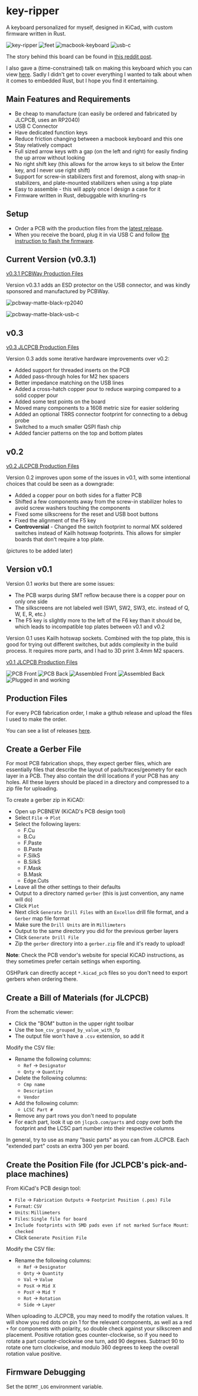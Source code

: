 # key-ripper

A keyboard personalized for myself, designed in KiCad, with custom firmware written in Rust.

![key-ripper](https://github.com/user-attachments/assets/ba4140b2-fec3-4083-b308-aad899887331)
![feet](https://github.com/user-attachments/assets/78384776-8d7e-42a3-b9e4-88de4bbfe788)
![macbook-keyboard](https://github.com/user-attachments/assets/e06ab6d2-830b-4dc9-9492-fdda7a4610b0)
![usb-c](https://github.com/user-attachments/assets/a858e3f2-c250-40af-a0dd-20148ce827b8)

The story behind this board can be found in [this reddit post](https://www.reddit.com/r/MechanicalKeyboards/comments/vtlujd/i_built_a_keyboard_pcb_and_wrote_firmware_for_it/).

I also gave a (time-constrained) talk on making this keyboard which you can view [here](https://www.youtube.com/watch?v=x7LQevYn7d0).
Sadly I didn't get to cover everything I wanted to talk about when it comes to embedded Rust, but I hope you find it entertaining.

## Main Features and Requirements

* Be cheap to manufacture (can easily be ordered and fabricated by JLCPCB, uses an RP2040)
* USB C Connector
* Have dedicated function keys
* Reduce friction changing between a macbook keyboard and this one
* Stay relatively compact
* Full sized arrow keys with a gap (on the left and right) for easily finding the up arrow without looking
* No right shift key (this allows for the arrow keys to sit below the Enter key, and I never use right shift)
* Support for screw-in stabilizers first and foremost, along with snap-in stabilizers, and plate-mounted stabilizers when using a top plate
* Easy to assemble - this will apply once I design a case for it
* Firmware written in Rust, debuggable with knurling-rs

## Setup

* Order a PCB with the production files from the [latest release](https://github.com/bschwind/key-ripper/releases).
* When you receive the board, plug it in via USB C and follow [the instruction to flash the firmware](https://github.com/bschwind/key-ripper/blob/main/firmware/README.md).

## Current Version (v0.3.1)

[v0.3.1 PCBWay Production Files](https://github.com/bschwind/key-ripper/releases/tag/v0.3.1)

Version v0.3.1 adds an ESD protector on the USB connector, and was kindly sponsored and manufactured by PCBWay.

![pcbway-matte-black-rp2040](https://github.com/user-attachments/assets/45f30e6b-88ba-49b9-90b5-f04b87f8592b)

![pcbway-matte-black-usb-c](https://github.com/user-attachments/assets/54419f86-dc85-48d1-8f8a-79268ae9ea6c)


## v0.3

[v0.3 JLCPCB Production Files](https://github.com/bschwind/key-ripper/releases/tag/v0.3)

Version 0.3 adds some iterative hardware improvements over v0.2:

* Added support for threaded inserts on the PCB
* Added pass-through holes for M2 hex spacers
* Better impedance matching on the USB lines
* Added a cross-hatch copper pour to reduce warping compared to a solid copper pour
* Added some test points on the board
* Moved many components to a 1608 metric size for easier soldering
* Added an optional TRRS connector footprint for connecting to a debug probe
* Switched to a much smaller QSPI flash chip
* Added fancier patterns on the top and bottom plates

## v0.2

[v0.2 JLCPCB Production Files](https://github.com/bschwind/key-ripper/releases/tag/v0.2)

Version 0.2 improves upon some of the issues in v0.1, with some intentional choices that could be seen as a downgrade:

* Added a copper pour on both sides for a flatter PCB
* Shifted a few components away from the screw-in stabilizer holes to avoid screw washers touching the components
* Fixed some silkscreens for the reset and USB boot buttons
* Fixed the alignment of the F5 key
* **Controversial** - Changed the switch footprint to normal MX soldered switches instead of Kailh hotswap footprints. This allows for simpler boards that don't require a top plate.

(pictures to be added later)

## Version v0.1

Version 0.1 _works_ but there are some issues:

* The PCB warps during SMT reflow because there is a copper pour on only one side
* The silkscreens are not labeled well (SW1, SW2, SW3, etc. instead of Q, W, E, R, etc.)
* The F5 key is slightly more to the left of the F6 key than it should be, which leads to incompatible top plates between v0.1 and v0.2

Version 0.1 uses Kailh hotswap sockets. Combined with the top plate, this is good for trying out different switches, but adds complexity
in the build process. It requires more parts, and I had to 3D print 3.4mm M2 spacers.

[v0.1 JLCPCB Production Files](https://github.com/bschwind/key-ripper/releases/tag/v0.1)

![PCB Front](https://i.imgur.com/pEsHZqL.jpeg)
![PCB Back](https://i.imgur.com/iWDIUL9.jpeg)
![Assembled Front](https://i.imgur.com/rEM1gKr.jpeg)
![Assembled Back](https://i.imgur.com/TvYkt1t.jpeg)
![Plugged in and working](https://i.imgur.com/G42Mo8T.jpeg)

## Production Files

For every PCB fabrication order, I make a github release and upload the files I used to make the order.

You can see a list of releases [here](https://github.com/bschwind/key-ripper/releases).

## Create a Gerber File

For most PCB fabrication shops, they expect gerber files, which are essentially files that describe the layout of pads/traces/geometry for each layer in a PCB. They also contain the drill locations if your PCB has any holes. All these layers should be placed in a directory and compressed to a zip file for uploading.

To create a gerber zip in KiCAD:

* Open up PCBNEW (KiCAD's PCB design tool)
* Select `File` -> `Plot`
* Select the following layers:
    * F.Cu
    * B.Cu
    * F.Paste
    * B.Paste
    * F.SilkS
    * B.SilkS
    * F.Mask
    * B.Mask
    * Edge.Cuts
* Leave all the other settings to their defaults
* Output to a directory named `gerber` (this is just convention, any name will do)
* Click `Plot`
* Next click `Generate Drill Files` with an `Excellon` drill file format, and a `Gerber` map file format
* Make sure the `Drill Units` are in `Millimeters`
* Output to the same directory you did for the previous gerber layers
* Click `Generate Drill File`
* Zip the `gerber` directory into a `gerber.zip` file and it's ready to upload!

**Note**: Check the PCB vendor's website for special KiCAD instructions, as they sometimes prefer certain settings when exporting.

OSHPark can directly accept `*.kicad_pcb` files so you don't need to export gerbers when ordering there.

## Create a Bill of Materials (for JLCPCB)

From the schematic viewer:

* Click the "BOM" button in the upper right toolbar
* Use the `bom_csv_grouped_by_value_with_fp`
* The output file won't have a `.csv` extension, so add it

Modify the CSV file:
* Rename the following columns:
    * `Ref` -> `Designator`
    * `Qnty` -> `Quantity`
* Delete the following columns:
    * `Cmp name`
    * `Description`
    * `Vendor`
* Add the following column:
    * `LCSC Part #`
* Remove any part rows you don't need to populate
* For each part, look it up on `jlcpcb.com/parts` and copy over both the footprint and the LCSC part number into their respective columns

In general, try to use as many "basic parts" as you can from JLCPCB. Each "extended part" costs an extra 300 yen per board.

## Create the Position File (for JCLPCB's pick-and-place machines)

From KiCad's PCB design tool:

* `File` -> `Fabrication Outputs` -> `Footprint Position (.pos) File`
* `Format`: `CSV`
* `Units`: `Millimeters`
* `Files`: `Single file for board`
* `Include footprints with SMD pads even if not marked Surface Mount`: `checked`
* Click `Generate Position File`

Modify the CSV file:

* Rename the following columns:
    * `Ref` -> `Designator`
    * `Qnty` -> `Quantity`
    * `Val` -> `Value`
    * `PosX` -> `Mid X`
    * `PosY` -> `Mid Y`
    * `Rot` -> `Rotation`
    * `Side` -> `Layer`

When uploading to JLCPCB, you may need to modify the rotation values. It will show you red dots on pin 1 for the relevant components, as well as a red `+` for components with polarity, so double check against your silkscreen and placement. Positive rotation goes counter-clockwise, so if you need to rotate a part counter-clockwise one turn, add 90 degrees. Subtract 90 to rotate one turn clockwise, and modulo 360 degrees to keep the overall rotation value positive.

## Firmware Debugging

Set the `DEFMT_LOG` environment variable.
